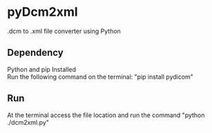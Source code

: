 # pyDcm2xml
.dcm to .xml file converter using Python
## Dependency
Python and pip Installed<br/>
Run the following command on the terminal: "pip install pydicom"
## Run
At the terminal access the file location and run the command "python ./dcm2xml.py"